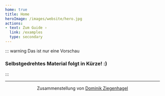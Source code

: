 ```yaml
---
home: true
title: Home
heroImage: /images/website/hero.jpg
actions:
- text: Zum Guide ›
  link: /examples
  type: secondary
---
```


::: warning Das ist nur eine Vorschau
### Selbstgedrehtes Material folgt in Kürze! :)
:::
<hr/>
<footer style="text-align: center">
Zusammenstellung von  <a target="_blank" href="https://ziegenhagel.com">Dominik Ziegenhagel</a>
</footer>